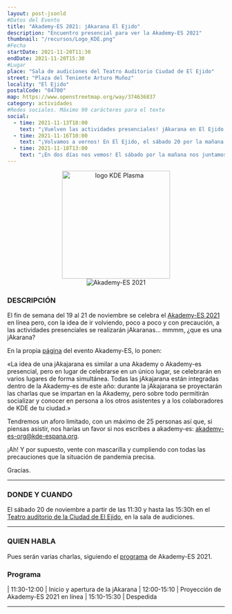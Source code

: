 ```yaml
---
layout: post-jsonld
#Datos del Evento
title: "Akademy-ES 2021: jAkarana El Ejido"
description: "Encuentro presencial para ver la Akademy-ES 2021"
thumbnail: "/recursos/Logo_KDE.png"
#Fecha
startDate: 2021-11-20T11:30
endDate: 2021-11-20T15:30
#Lugar
place: "Sala de audiciones del Teatro Auditorio Ciudad de El Ejido"
street: "Plaza del Teniente Arturo Muñoz"
locality: "El Ejido"
postalCode: "04700"
map: https://www.openstreetmap.org/way/374636837
category: actividades
#Redes sociales. Máximo 90 carácteres para el texto
social:
  - time: 2021-11-13T18:00
    text: "¡Vuelven las actividades presenciales! jAkarana en El Ejido, dentro del Akademy-ES 2021, sábado 20 por la mañana."
  - time: 2021-11-16T10:00
    text: "¡Volvamos a vernos! En El Ejido, el sábado 20 por la mañana, jAkarana, actividad de Akademy-ES 2021."
  - time: 2021-11-18T13:00
    text: "¡En dos días nos vemos! El sábado por la mañana nos juntamos en El Ejido para montar una jAkarana, Akademy-ES 2021"
---
```


<center><img src="https://kde.org/images/plasma.svg" alt="logo KDE Plasma" style="width: 250px"></center>

<center><img src="https://www.kde-espana.org/wp-content/uploads/2021/09/Banner-Akademy-es-2021.png" alt="Akademy-ES 2021"></center>

### DESCRIPCIÓN

El fin de semana del 19 al 21 de noviembre se celebra el [Akademy-ES 2021](https://www.kde-espana.org/akademy-es-2021-en-linea) en línea pero, con la idea de ir volviendo, poco a poco y con precaución, a las actividades presenciales se realizarán jAkaranas... mmmm, ¿que es una jAkarana?

En la propia [página](https://www.kde-espana.org/akademy-es-2021-en-linea/jakaranas-2021) del evento Akademy-ES, lo ponen:

«La idea de una jAkajarana es similar a una Akademy o Akademy-es presencial, pero en lugar de celebrarse en un único lugar, se celebrarán en varios lugares de forma simultánea. Todas las jAkajarana están integradas dentro de la Akademy-es de este año: durante la jAkajarana se proyectarán las charlas que se impartan en la Akademy, pero sobre todo permitirán socializar y conocer en persona a los otros asistentes y a los colaboradores de KDE de tu ciudad.»

Tendremos un aforo limitado, con un máximo de 25 personas así que, si piensas asistir, nos harías un favor si nos escribes a akademy-es: akademy-es-org@kde-espana.org.

¡Ah! Y por supuesto, vente con mascarilla y cumpliendo con todas las precauciones que la situación de pandemia precisa. 

Gracias.

---

### DONDE Y CUANDO

El sábado 20 de noviembre a partir de las 11:30 y hasta las 15:30h en el [Teatro auditorio de la Ciudad de El Ejido](https://www.openstreetmap.org/way/374636837), en la sala de audiciones.

---

### QUIEN HABLA

Pues serán varias charlas, siguiendo el [programa](https://www.kde-espana.org/akademy-es-2021-en-linea/programa) de Akademy-ES 2021.

### Programa

| 11:30-12:00   | Inicio y apertura de la jAkarana
| 12:00-15:10   | Proyección de Akademy-ES 2021 en línea
| 15:10-15:30   | Despedida

---
